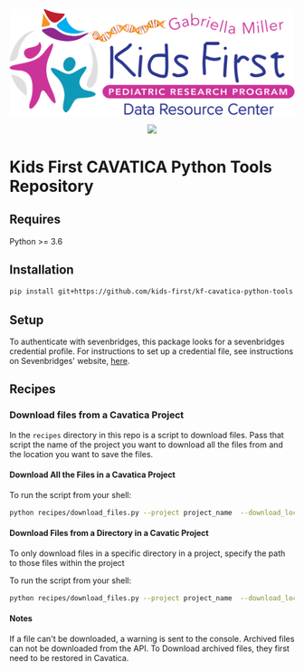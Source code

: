 <p align="center">
  <img src="docs/kids_first_logo.svg" alt="Kids First repository logo" width="660px" />
</p>
<p align="center">
  <a href="https://github.com/kids-first/kf-cavatica-python-tools/blob/master/LICENSE"><img src="https://img.shields.io/github/license/kids-first/kf-cavatica-python-tools.svg?style=for-the-badge"></a>
</p>

# Kids First CAVATICA Python Tools Repository

## Requires

Python >= 3.6

## Installation

```sh
pip install git+https://github.com/kids-first/kf-cavatica-python-tools.git
```

## Setup

To authenticate with sevenbridges, this package looks for a sevenbridges credential profile. For instructions to set up a credential file, see instructions on Sevenbridges' website, [here](https://docs.sevenbridges.com/docs/store-credentials-to-access-seven-bridges-client-applications-and-libraries#section-unified-configuration-file).

## Recipes

### Download files from a Cavatica Project

In the `recipes` directory in this repo is a script to download files. Pass that script the name of the project you want to download all the files from and the location you want to save the files. 

#### Download All the Files in a Cavatica Project

To run the script from your shell:

```sh
python recipes/download_files.py --project project_name  --download_location path/to/files
```

#### Download Files from a Directory in a Cavatic Project

To only download files in a specific directory in a project, specify the path to those files within the project

To run the script from your shell:

```sh
python recipes/download_files.py --project project_name  --download_location path/to/files --project_path path/to/stuff
```

#### Notes

If a file can't be downloaded, a warning is sent to the console. Archived files
 can not be downloaded from the API. To Download archived files, they first need
 to be restored in Cavatica.